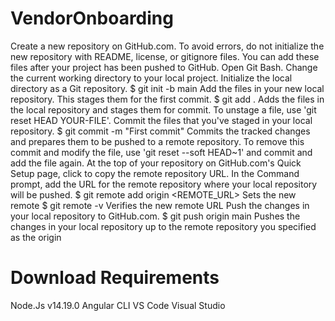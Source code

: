 # VendorOnboarding
Create a new repository on GitHub.com. To avoid errors, do not initialize the new repository with README, license, or gitignore files. You can add these files after your project has been pushed to GitHub.
Open Git Bash.
Change the current working directory to your local project.
Initialize the local directory as a Git repository.
$ git init -b main
Add the files in your new local repository. This stages them for the first commit.
$ git add .
Adds the files in the local repository and stages them for commit. To unstage a file, use 'git reset HEAD YOUR-FILE'.
Commit the files that you've staged in your local repository.
$ git commit -m "First commit"
Commits the tracked changes and prepares them to be pushed to a remote repository. To remove this commit and modify the file, use 'git reset --soft HEAD~1' and commit and add the file again.
At the top of your repository on GitHub.com's Quick Setup page, click  to copy the remote repository URL.
In the Command prompt, add the URL for the remote repository where your local repository will be pushed.
$ git remote add origin  <REMOTE_URL> 
Sets the new remote
$ git remote -v
Verifies the new remote URL
Push the changes in your local repository to GitHub.com.
$ git push origin main
Pushes the changes in your local repository up to the remote repository you specified as the origin

# Download Requirements
Node.Js v14.19.0
Angular CLI
VS Code
Visual Studio